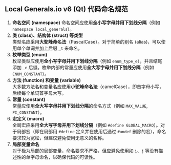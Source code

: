 ## **Local Generals.io v6 (Qt) 代码命名规范**

1. **命名空间 (namespace)**
   命名空间应使用**全小写字母并用下划线分隔**（例如 `namespace local_generals`）。
2. **类 (class)、结构体 (struct) 等类型**  
   类型名应采用**大驼峰命名法**（PascalCase）。对于简单的别名 (alias)，可以使用单个单词并加上后缀 `_t` 来命名。
3. **枚举类型 (enum)**  
   枚举类型应使用**全小写字母并用下划线分隔**（例如 `enum_type_e`），并且结尾添加 `_e` 后缀。枚举内部的常量应使用**全大写字母并用下划线分隔**（例如 `ENUM_CONSTANT`）。
4. **方法 (function) 和变量 (variable)**  
   大多数方法名和变量名应使用**小驼峰命名法**（camelCase），即首字母小写，后续每个单词首字母大写。
5. **常量 (constant)**  
   常量应使用**全大写字母并用下划线分隔**的命名方式（例如 `MAX_VALUE`, `PI_CONSTANT`）。
6. **宏定义 (macro)**  
   全局宏应采用**全大写字母并用下划线分隔**（例如 `#define GLOBAL_MACRO`）。对于局部宏（即在局部用 `#define` 定义并在使用后通过 `#undef` 删除的宏），命名要求较为宽松，但建议避免使用无意义的名称。
7. **局部变量命名**  
   对于极为局部的局部变量，命名要求不严格，但应避免使用如 `i`、`j` 等没有描述性的单字母命名，以确保代码的可读性。
